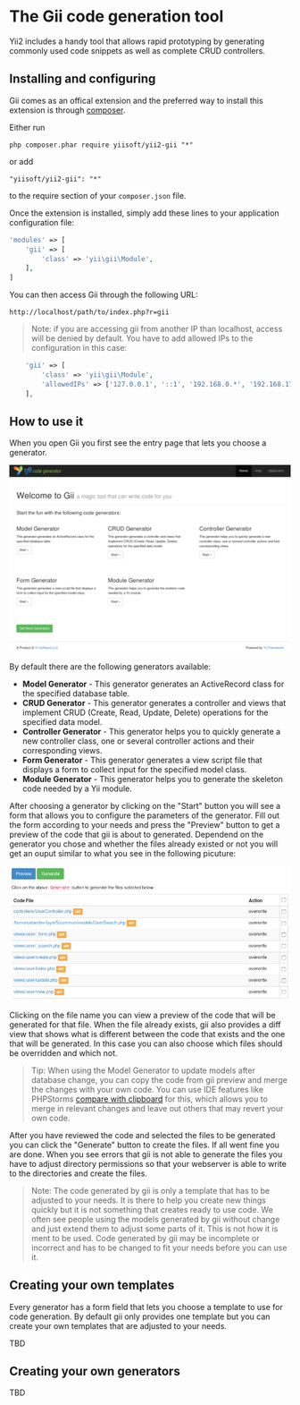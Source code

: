 The Gii code generation tool
============================

Yii2 includes a handy tool that allows rapid prototyping by generating commonly used code snippets
as well as complete CRUD controllers.


Installing and configuring
--------------------------

Gii comes as an offical extension and the preferred way to install this extension is through [composer](http://getcomposer.org/download/).

Either run

```
php composer.phar require yiisoft/yii2-gii "*"
```

or add

```
"yiisoft/yii2-gii": "*"
```

to the require section of your `composer.json` file.

Once the extension is installed, simply add these lines to your application configuration file:

```php
'modules' => [
	'gii' => [
		'class' => 'yii\gii\Module',
	],
]
```

You can then access Gii through the following URL:

```
http://localhost/path/to/index.php?r=gii
```

> Note: if you are accessing gii from another IP than localhost, access will be denied by default.
  You have to add allowed IPs to the configuration in this case:
  ```php
      'gii' => [
          'class' => 'yii\gii\Module',
          'allowedIPs' => ['127.0.0.1', '::1', '192.168.0.*', '192.168.178.20'] // adjust this to your needs
      ],
  ```


How to use it
-------------

When you open Gii you first see the entry page that lets you choose a generator.

![Gii entry page](images/gii-entry.png)

By default there are the following generators available:

- **Model Generator** - This generator generates an ActiveRecord class for the specified database table.
- **CRUD Generator** - This generator generates a controller and views that implement CRUD (Create, Read, Update, Delete)
  operations for the specified data model.
- **Controller Generator** - This generator helps you to quickly generate a new controller class, one or several
  controller actions and their corresponding views.
- **Form Generator** - This generator generates a view script file that displays a form to collect input for the
  specified model class.
- **Module Generator** - This generator helps you to generate the skeleton code needed by a Yii module.

After choosing a generator by clicking on the "Start" button you will see a form that allows you to configure the
parameters of the generator. Fill out the form according to your needs and press the "Preview" button to get a
preview of the code that gii is about to generated. Dependend on the generator you chose and whether the files
already existed or not you will get an ouput similar to what you see in the following picuture:

![Gii preview](images/gii-preview.png)

Clicking on the file name you can view a preview of the code that will be generated for that file.
When the file already exists, gii also provides a diff view that shows what is different between the code that exists
and the one that will be generated. In this case you can also choose which files should be overridden and which not.

> Tip: When using the Model Generator to update models after database change, you can copy the code from gii preview
  and merge the changes with your own code. You can use IDE features like PHPStorms
  [compare with clipboard](http://www.jetbrains.com/phpstorm/webhelp/comparing-files.html) for this,
  which allows you to merge in relevant changes and leave out others that may revert your own code.

After you have reviewed the code and selected the files to be generated you can click the "Generate" button to create
the files. If all went fine you are done. When you see errors that gii is not able to generate the files you have to
adjust directory permissions so that your webserver is able to write to the directories and create the files.

> Note: The code generated by gii is only a template that has to be adjusted to your needs. It is there
  to help you create new things quickly but it is not something that creates ready to use code.
  We often see people using the models generated by gii without change and just extend them to adjust
  some parts of it. This is not how it is ment to be used. Code generated by gii may be incomplete or incorrect
  and has to be changed to fit your needs before you can use it.


Creating your own templates
---------------------------

Every generator has a form field that lets you choose a template to use for code generation.
By default gii only provides one template but you can create your own templates that are adjusted to your needs.

TBD


Creating your own generators
----------------------------

TBD

